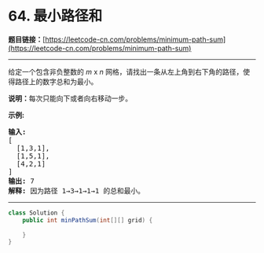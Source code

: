 # 64. 最小路径和

**题目链接：**[https://leetcode-cn.com/problems/minimum-path-sum](https://leetcode-cn.com/problems/minimum-path-sum)

---

<div class="content__1Y2H">
 <div class="notranslate">
  <p>给定一个包含非负整数的 <em>m</em>&nbsp;x&nbsp;<em>n</em>&nbsp;网格，请找出一条从左上角到右下角的路径，使得路径上的数字总和为最小。</p> 
  <p><strong>说明：</strong>每次只能向下或者向右移动一步。</p> 
  <p><strong>示例:</strong></p> 
  <pre class="language-text"><strong>输入:</strong>
[
&nbsp; [1,3,1],
  [1,5,1],
  [4,2,1]
]
<strong>输出:</strong> 7
<strong>解释:</strong> 因为路径 1→3→1→1→1 的总和最小。
</pre> 
 </div>
</div>

---

```java
class Solution {
    public int minPathSum(int[][] grid) {
        
    }
}
```